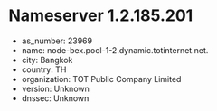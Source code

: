 # Nameserver 1.2.185.201

* as_number: 23969
* name: node-bex.pool-1-2.dynamic.totinternet.net.
* city: Bangkok
* country: TH
* organization: TOT Public Company Limited
* version: Unknown
* dnssec: Unknown
